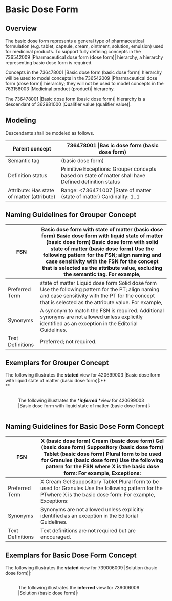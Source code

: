 # Basic Dose Form

## Overview

The basic dose form represents a general type of pharmaceutical formulation (e.g. tablet, capsule, cream, ointment, solution, emulsion) used for medicinal products. To support fully defining concepts in the 736542009 |Pharmaceutical dose form (dose form)| hierarchy, a hierarchy representing basic dose form is required.

Concepts in the 736478001 |Basic dose form (basic dose form)| hierarchy will be used to model concepts in the 736542009 |Pharmaceutical dose form (dose form)| hierarchy; they will not be used to model concepts in the 763158003 |Medicinal product (product)| hierarchy.

The 736478001 |Basic dose form (basic dose form)| hierarchy is a descendant of 362981000 |Qualifier value (qualifier value)|.

## Modeling

Descendants shall be modeled as follows.

| Parent concept                             | 736478001 \|Bas ic dose form (basic dose form)                                                       |
| ------------------------------------------ | ---------------------------------------------------------------------------------------------------- |
| Semantic tag                               | (basic dose form)                                                                                    |
| Definition status                          | Primitive Exceptions: Grouper concepts based on state of matter shall have Defined definition status |
| Attribute: Has state of matter (attribute) | Range: <736471007 \|State of matter (state of matter) Cardinality: 1..1                              |

## Naming Guidelines for Grouper Concept

| FSN              | Basic dose form with state of matter (basic dose form) Basic dose form with liquid state of matter (basic dose form) Basic dose form with solid state of matter (basic dose form) Use the following pattern for the FSN; align naming and case sensitivity with the FSN for the concept that is selected as the attribute value, excluding the semantic tag. For example, |
| ---------------- | ------------------------------------------------------------------------------------------------------------------------------------------------------------------------------------------------------------------------------------------------------------------------------------------------------------------------------------------------------------------------- |
| Preferred Term   | state of matter Liquid dose form Solid dose form Use the following pattern for the PT; align naming and case sensitivity with the PT for the concept that is selected as the attribute value. For example,                                                                                                                                                                |
| Synonyms         | A synonym to match the FSN is required. Additional synonyms are not allowed unless explicitly identified as an exception in the Editorial Guidelines.                                                                                                                                                                                                                     |
| Text Definitions | Preferred; not required.                                                                                                                                                                                                                                                                                                                                                  |

## Exemplars for Grouper Concept

The following illustrates the **stated** view for 420699003 |Basic dose form with liquid state of matter (basic dose form)|:\*\*\
\*\*

<figure><img src="../../../../../../../authoring/pharmaceutical-and-biologic-product/images/174691162.png" alt=""><figcaption><p>The following illustrates the *<em><strong>inferred</strong></em> *view for 420699003 |Basic dose form with liquid state of matter (basic dose form)|:</p></figcaption></figure>

<figure><img src="../../../../../../../authoring/pharmaceutical-and-biologic-product/images/174691158.png" alt=""><figcaption></figcaption></figure>

## Naming Guidelines for Basic Dose Form Concept

| FSN              | X (basic dose form) Cream (basic dose form) Gel (basic dose form) Suppository (basic dose form) Tablet (basic dose form) Plural form to be used for Granules (basic dose form) Use the following pattern for the FSN where X is the basic dose form: For example, Exceptions: |
| ---------------- | ----------------------------------------------------------------------------------------------------------------------------------------------------------------------------------------------------------------------------------------------------------------------------- |
| Preferred Term   | X Cream Gel Suppository Tablet Plural form to be used for Granules Use the following pattern for the PTwhere X is the basic dose form: For example, Exceptions:                                                                                                               |
| Synonyms         | Synonyms are not allowed unless explicitly identified as an exception in the Editorial Guidelines.                                                                                                                                                                            |
| Text Definitions | Text definitions are not required but are encouraged.                                                                                                                                                                                                                         |

## Exemplars for Basic Dose Form Concept

The following illustrates the **stated** view for 739006009 |Solution (basic dose form)|:

<figure><img src="../../../../../../../authoring/pharmaceutical-and-biologic-product/images/174691160.png" alt=""><figcaption><p>The following illustrates the <strong>inferred</strong> view for 739006009 |Solution (basic dose form)|:</p></figcaption></figure>

<figure><img src="../../../../../../../authoring/pharmaceutical-and-biologic-product/images/174691159.png" alt=""><figcaption></figcaption></figure>
